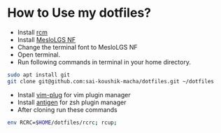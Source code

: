 # How to Use my dotfiles?

* Install [rcm](https://github.com/thoughtbot/rcm)
* Install [MesloLGS NF](https://github.com/romkatv/dotfiles-public/blob/master/.local/share/fonts/NerdFonts/MesloLGS%20NF%20Regular.ttf)
* Change the terminal font to MesloLGS NF
* Open terminal.
* Run following commands in terminal in your home directory.
```bash
sudo apt install git
git clone git@github.com:sai-koushik-macha/dotfiles.git ~/dotfiles
```
* Install [vim-plug](https://github.com/junegunn/vim-plug) for vim plugin manager
* Install [antigen](https://github.com/zsh-users/antigen/wiki/Installation) for zsh plugin manager
* After cloning run these commands
``` bash
env RCRC=$HOME/dotfiles/rcrc; rcup;
```
